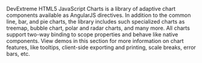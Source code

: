 DevExtreme HTML5 JavaScript Charts is a library of adaptive chart components available as AngularJS directives. In addition to the common line, bar, and pie charts, the library includes such specialized charts as treemap, bubble chart, polar and radar charts, and many more. All charts support two-way binding to scope properties and behave like native components. View demos in this section for more information on chart features, like tooltips, client-side exporting and printing, scale breaks, error bars, etc.